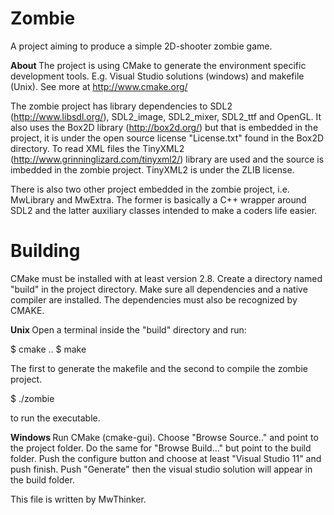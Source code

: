 Zombie
======
A project aiming to produce a simple 2D-shooter zombie game.

<b> About </b>
The project is using CMake to generate the environment specific development 
tools. E.g. Visual Studio solutions (windows) and makefile (Unix). See more 
at http://www.cmake.org/

The zombie project has library dependencies to SDL2 (http://www.libsdl.org/), 
SDL2_image, SDL2_mixer, SDL2_ttf and OpenGL. It also uses the Box2D library 
(http://box2d.org/) but that is embedded in the project, it is under the 
open source license "License.txt" found in the Box2D directory. To read 
XML files the TinyXML2 (http://www.grinninglizard.com/tinyxml2/) library are 
used and the source is imbedded in the zombie project. TinyXML2 is under 
the ZLIB license.

There is also two other project embedded in the zombie project, i.e. MwLibrary 
and MwExtra. The former is basically a C++ wrapper around SDL2 and the latter 
auxiliary classes intended to make a coders life easier.

Building
======
CMake must be installed with at least version 2.8. Create a directory named 
"build" in the project directory. Make sure all dependencies and a native 
compiler are installed. The dependencies must also be recognized by CMAKE.

<b> Unix </b>
Open a terminal inside the "build" directory and run:

$ cmake ..
$ make

The first to generate the makefile and the second to compile the zombie project.

$ ./zombie

to run the executable.

<b> Windows </b>
Run CMake (cmake-gui). Choose "Browse Source.." and point to the project folder.
Do the same for "Browse Build..." but point to the build folder.
Push the configure button and choose at least "Visual Studio 11" and push finish.
Push "Generate" then the visual studio solution will appear in the build folder.

This file is written by MwThinker.
